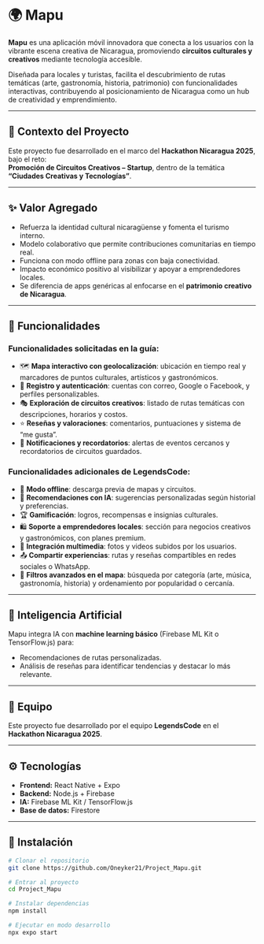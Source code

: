 # 🌍 Mapu  

**Mapu** es una aplicación móvil innovadora que conecta a los usuarios con la vibrante escena creativa de Nicaragua, promoviendo **circuitos culturales y creativos** mediante tecnología accesible.  

Diseñada para locales y turistas, facilita el descubrimiento de rutas temáticas (arte, gastronomía, historia, patrimonio) con funcionalidades interactivas, contribuyendo al posicionamiento de Nicaragua como un hub de creatividad y emprendimiento.  

---

## 🚀 Contexto del Proyecto
Este proyecto fue desarrollado en el marco del **Hackathon Nicaragua 2025**, bajo el reto:  
**Promoción de Circuitos Creativos – Startup**, dentro de la temática **“Ciudades Creativas y Tecnologías”**.  

---

## ✨ Valor Agregado
- Refuerza la identidad cultural nicaragüense y fomenta el turismo interno.  
- Modelo colaborativo que permite contribuciones comunitarias en tiempo real.  
- Funciona con modo offline para zonas con baja conectividad.  
- Impacto económico positivo al visibilizar y apoyar a emprendedores locales.  
- Se diferencia de apps genéricas al enfocarse en el **patrimonio creativo de Nicaragua**.  

---

## 📱 Funcionalidades

### Funcionalidades solicitadas en la guía:
- 🗺️ **Mapa interactivo con geolocalización**: ubicación en tiempo real y marcadores de puntos culturales, artísticos y gastronómicos.  
- 👤 **Registro y autenticación**: cuentas con correo, Google o Facebook, y perfiles personalizables.  
- 🎭 **Exploración de circuitos creativos**: listado de rutas temáticas con descripciones, horarios y costos.  
- ⭐ **Reseñas y valoraciones**: comentarios, puntuaciones y sistema de “me gusta”.  
- 🔔 **Notificaciones y recordatorios**: alertas de eventos cercanos y recordatorios de circuitos guardados.  

### Funcionalidades adicionales de LegendsCode:
- 📶 **Modo offline**: descarga previa de mapas y circuitos.  
- 🤖 **Recomendaciones con IA**: sugerencias personalizadas según historial y preferencias.  
- 🏆 **Gamificación**: logros, recompensas e insignias culturales.  
- 🛍️ **Soporte a emprendedores locales**: sección para negocios creativos y gastronómicos, con planes premium.  
- 📸 **Integración multimedia**: fotos y videos subidos por los usuarios.  
- 📤 **Compartir experiencias**: rutas y reseñas compartibles en redes sociales o WhatsApp.  
- 🔎 **Filtros avanzados en el mapa**: búsqueda por categoría (arte, música, gastronomía, historia) y ordenamiento por popularidad o cercanía.  

---

## 🧠 Inteligencia Artificial
Mapu integra IA con **machine learning básico** (Firebase ML Kit o TensorFlow.js) para:  
- Recomendaciones de rutas personalizadas.  
- Análisis de reseñas para identificar tendencias y destacar lo más relevante.  

---

## 👥 Equipo
Este proyecto fue desarrollado por el equipo **LegendsCode** en el **Hackathon Nicaragua 2025**.  

---

## ⚙️ Tecnologías
- **Frontend:** React Native + Expo  
- **Backend:** Node.js + Firebase  
- **IA:** Firebase ML Kit / TensorFlow.js  
- **Base de datos:** Firestore  

---

## 📌 Instalación
```bash
# Clonar el repositorio
git clone https://github.com/Oneyker21/Project_Mapu.git

# Entrar al proyecto
cd Project_Mapu

# Instalar dependencias
npm install

# Ejecutar en modo desarrollo
npx expo start

